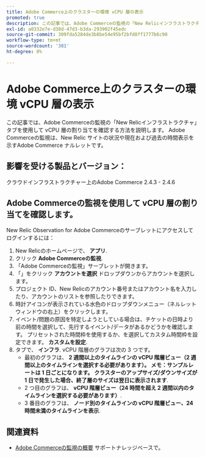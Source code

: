 ```yaml
---
title: Adobe Commerce上のクラスターの環境 vCPU 層の表示
promoted: true
description: この記事では、Adobe Commerceの監視の「New Relicインフラストラクチャ」タブを使用して vCPU 層の割り当てを確認する方法を説明します。 Adobe Commerceの監視は、New Relic サイトの状況や現在および過去の時間表示を示すAdobe Commerce ナルレットです。
exl-id: a0332e7e-d38d-47d3-b3da-293902f45edc
source-git-commit: 309fda5284de3b8be54e95bf2bfd8ff1777b6c90
workflow-type: tm+mt
source-wordcount: '381'
ht-degree: 0%

---
```


# Adobe Commerce上のクラスターの環境 vCPU 層の表示

この記事では、Adobe Commerceの監視の「New Relicインフラストラクチャ」タブを使用して vCPU 層の割り当てを確認する方法を説明します。 Adobe Commerceの監視は、New Relic サイトの状況や現在および過去の時間表示を示すAdobe Commerce ナルレットです。

## 影響を受ける製品とバージョン：

クラウドインフラストラクチャー上のAdobe Commerce 2.4.3 - 2.4.6

## Adobe Commerceの監視を使用して vCPU 層の割り当てを確認します。

New Relic Observation for Adobe Commerceのサーブレットにアクセスしてログインするには：

1. New Relicのホームページで、 **アプリ**.
1. クリック **Adobe Commerceの監視**.
1. 「Adobe Commerceの監視」サーブレットが開きます。
1. 「」をクリック **アカウントを選択** ドロップダウンからアカウントを選択します。
1. プロジェクト ID、New Relicのアカウント番号またはアカウント名を入力したり、アカウントのリストを参照したりできます。
1. 時計アイコンが表示されている水色のドロップダウンメニュー（ネルレットウィンドウの右上）をクリックします。
1. イベント/問題の原因を特定しようとしている場合は、チケットの日時より前の時間を選択して、先行するイベント/データがあるかどうかを確認します。 プリセットされた時間枠を使用するか、を選択してカスタム時間枠を設定できます。 **カスタムを設定**.
1. タブで、 **インフラ**. vCPU 階層のグラフは次の 3 つです。
   * 最初のグラフは、 **2 週間以上のタイムラインの vCPU 階層ビュー（2 週間以上のタイムラインを選択する必要があります）。 メモ：サンプルレートは 1 日ごとになります。 クラスターのアップサイズ/ダウンサイズが 1 日で発生した場合、終了層のサイズは翌日に表示されます**.
   * 2 つ目のグラフは、 **vCPU 階層ビュー（24 時間を超え 2 週間以内のタイムラインを選択する必要があります）**.
   * 3 番目のグラフは、 **ノード別のタイムラインの vCPU 階層ビュー、24 時間未満のタイムラインを表示**.

## 関連資料

* [Adobe Commerceの監視の概要](/help/support-tools/observation-for-adobe-commerce/observation-adobe-commerce-overview.md) サポートナレッジベースで。
